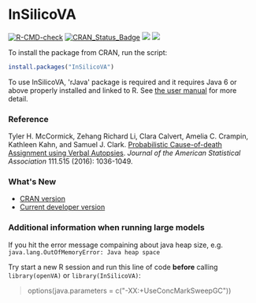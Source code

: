 # InSilicoVA
[![R-CMD-check](https://github.com/verbal-autopsy-software/InSilicoVA/workflows/R-CMD-check/badge.svg)](https://github.com/verbal-autopsy-software/InSilicoVA/actions) [![CRAN\_Status\_Badge](https://www.r-pkg.org/badges/version/InSilicoVA)](https://cran.r-project.org/package=InSilicoVA) [![](https://cranlogs.r-pkg.org/badges/InSilicoVA)](https://cran.r-project.org/package=InSilicoVA) [![](https://cranlogs.r-pkg.org/badges/grand-total/InSilicoVA?color=orange)](https://cran.r-project.org/package=InSilicoVA)

To install the package from CRAN, run the script: 
```r
install.packages("InSilicoVA")
```

To use InSilicoVA, 'rJava' package is required and it requires Java 6 or above properly installed and linked to R. See <a href="Documents/Insilico-manual.pdf">the user manual</a> for more detail.

### Reference
Tyler H. McCormick, Zehang Richard Li, Clara Calvert, Amelia C. Crampin, Kathleen Kahn, and Samuel J. Clark. <a href="http://arxiv.org/abs/1411.3042">Probabilistic Cause-of-death Assignment using Verbal Autopsies</a>. _Journal of the American Statistical Association_ 111.515 (2016): 1036-1049.



### What's New
- [CRAN version](https://cran.r-project.org/web/packages/InSilicoVA/news/news.html) 
- [Current developer version](InSilicoVA/NEWS.md)
 

### Additional information when running large models
If you hit the error message compaining about java heap size, e.g. ``java.lang.OutOfMemoryError: Java heap space``

Try start a new R session and run this line of code **before** calling ``library(openVA)`` or ``library(InSilicoVA)``:

> options(java.parameters = c("-XX:+UseConcMarkSweepGC"))

